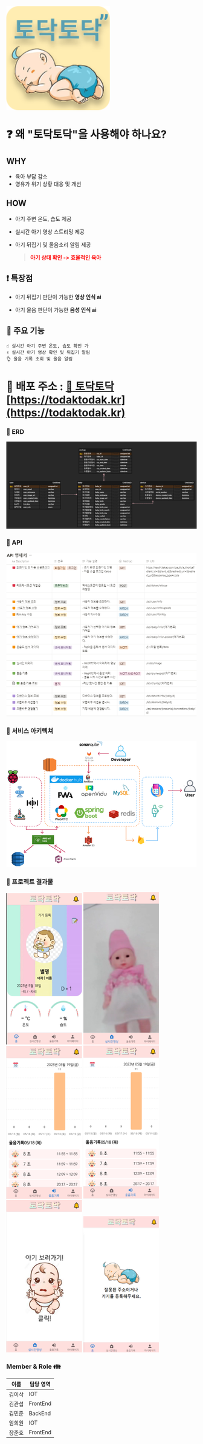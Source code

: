 <img title="" src="./exec/assets/b4d9671e2351cc0f1b9087f5bd751dc15aa9ac3c.svg" alt="logo.svg" width="274">

# :question: 왜 "토닥토닥"을 사용해야 하나요?

## WHY

- 육아 부담 감소
- 영유가 위기 상황 대응 및 개선

## HOW

- 아기 주변 온도, 습도 제공

- 실시간 아기 영상 스트리밍 제공

- 아기 뒤집기 및 울음소리 알림 제공
  
  > <span style="color:red"><b>아기 상태 확인 -> 효율적인 육아</b></span>

## ❗ 특장점

- 아기 뒤집기 판단이 가능한 ****영상 인식 ai**** 

- 아기 울음 판단이 가능한 ****음성 인식 ai****  

## :star2: 주요 기능

```
☝ 실시간 아기 주변 온도, 습도 확인 가
✌ 실시간 아기 영상 확인 및 뒤집기 알림
👌 울음 기록 조회 및 울음 알림
```

# 🚀 배포 주소 : [ :baby: 토닥토닥](https://todaktodak.kr) [https://todaktodak.kr](https://todaktodak.kr)

### 

### 🎫 ERD

![](./exec/assets/d75ffafabc717cb680b3739eea92d30a54847fc6.png) 

### 

### 🍏 API

 ![](./exec/assets/3487a319f07f7c99dbcf12e9e7a39e91d5d8f1d3.png)

### 

### 🎇 서비스 아키텍쳐

<img title="" src="./exec/assets/6ec40421e9d382d02c56e70fafa98c13c5eb38b0.svg" alt="Group 6.svg" width="679">

### 

### 📜 프로젝트 결과물

<img title="" src="./exec/assets/page1.png" alt="Group 6.svg" width="200">

<img title="" src="./exec/assets/page2.png" alt="Group 6.svg" width="200">

<img title="" src="./exec/assets/page3.png" alt="Group 6.svg" width="200">

<img title="" src="./exec/assets/page4.png" alt="Group 6.svg" width="200">

<img title="" src="./exec/assets/page5.png" alt="Group 6.svg" width="200">

<img title="" src="./exec/assets/page6.png" alt="Group 6.svg" width="200">

### Member & Role 👪

| 이름  | 담당 영역    |
| --- | -------- |
| 김이삭 | IOT      |
| 김관섭 | FrontEnd |
| 김민준 | BackEnd  |
| 엄희원 | IOT      |
| 장준호 | FrontEnd |
